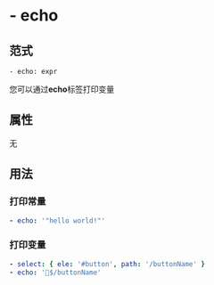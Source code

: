 # \- echo

## 范式
```
- echo: expr
```
您可以通过**echo**标签打印变量

## 属性
无

## 用法
### 打印常量
```yaml
- echo: '"hello world!"'
```
### 打印变量
```yaml
- select: { ele: '#button', path: '/buttonName' }
- echo: '$/buttonName'
```